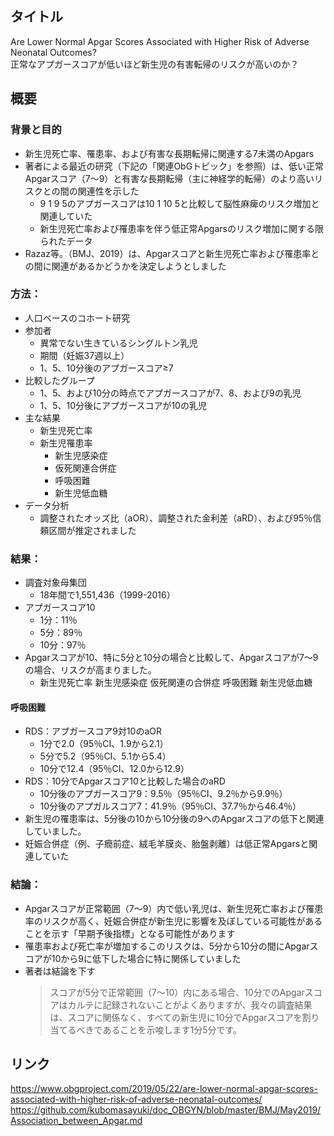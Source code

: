 ## タイトル
Are Lower Normal Apgar Scores Associated with Higher Risk of Adverse Neonatal Outcomes?  
正常なアプガースコアが低いほど新生児の有害転帰のリスクが高いのか？

## 概要
### 背景と目的
* 新生児死亡率、罹患率、および有害な長期転帰に関連する7未満のApgars
* 著者による最近の研究（下記の「関連ObGトピック」を参照）は、低い正常Apgarスコア（7〜9）と有害な長期転帰（主に神経学的転帰）のより高いリスクとの間の関連性を示した
  * 9 1 9 5のアプガースコアは10 1 10 5と比較して脳性麻痺のリスク増加と関連していた 
  * 新生児死亡率および罹患率を伴う低正常Apgarsのリスク増加に関する限られたデータ
* Razaz等。（BMJ、2019）は、Apgarスコアと新生児死亡率および罹患率との間に関連があるかどうかを決定しようとしました
### 方法：
* 人口ベースのコホート研究
* 参加者
  * 異常でない生きているシングルトン乳児
  * 期間（妊娠37週以上）
  * 1、5、10分後のアプガースコア≥7
* 比較したグループ
  * 1、5、および10分の時点でアプガースコアが7、8、および9の乳児
  * 1、5、10分後にアプガースコアが10の乳児
* 主な結果
  * 新生児死亡率
  * 新生児罹患率
    * 新生児感染症
    * 仮死関連合併症
    * 呼吸困難
    * 新生児低血糖
* データ分析
  * 調整されたオッズ比（aOR）、調整された金利差（aRD）、および95％信頼区間が推定されました
### 結果：
* 調査対象母集団
  * 18年間で1,551,436（1999-2016）
* アプガースコア10
  * 1分：11％
  * 5分：89％
  * 10分：97％
* Apgarスコアが10、特に5分と10分の場合と比較して、Apgarスコアが7〜9の場合、リスクが高まりました。
  * 新生児死亡率 新生児感染症 仮死関連の合併症 呼吸困難 新生児低血糖
#### 呼吸困難
* RDS：アプガースコア9対10のaOR
  * 1分で2.0（95％CI、1.9から2.1）
  * 5分で5.2（95％CI、5.1から5.4）
  * 10分で12.4（95％CI、12.0から12.9）
* RDS：10分でApgarスコア10と比較した場合のaRD
  * 10分後のアプガースコア9：9.5％（95％CI、9.2％から9.9％）
  * 10分後のアプガルスコア7：41.9％（95％CI、37.7％から46.4％）
* 新生児の罹患率は、5分後の10から10分後の9へのApgarスコアの低下と関連していました。
* 妊娠合併症（例、子癇前症、絨毛羊膜炎、胎盤剥離）は低正常Apgarsと関連していた
### 結論：
* Apgarスコアが正常範囲（7〜9）内で低い乳児は、新生児死亡率および罹患率のリスクが高く、妊娠合併症が新生児に影響を及ぼしている可能性があることを示す「早期予後指標」となる可能性があります
* 罹患率および死亡率が増加するこのリスクは、5分から10分の間にApgarスコアが10から9に低下した場合に特に関係していました
* 著者は結論を下す
  > スコアが5分で正常範囲（7〜10）内にある場合、10分でのApgarスコアはカルテに記録されないことがよくありますが、我々の調査結果は、スコアに関係なく、すべての新生児に10分でApgarスコアを割り当てるべきであることを示唆します1分5分です。

## リンク
https://www.obgproject.com/2019/05/22/are-lower-normal-apgar-scores-associated-with-higher-risk-of-adverse-neonatal-outcomes/
https://github.com/kubomasayuki/doc_OBGYN/blob/master/BMJ/May2019/Association_between_Apgar.md
